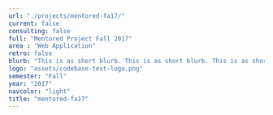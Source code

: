 ```yaml
---
url: "./projects/mentored-fa17/"
current: false
consulting: false
full: "Mentored Project Fall 2017"
area : "Web Application"
retro: false
blurb: "This is as short blurb. This is as short blurb. This is as short blurb. This is as short blurb. This is as short blurb"
logo: "assets/codebase-text-logo.png"
semester: "Fall"
year: "2017"
navcolor: "light"
title: "mentored-fa17"
---
```

